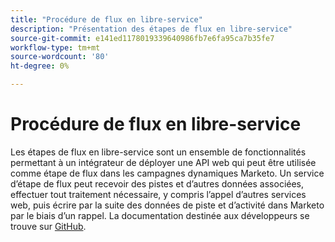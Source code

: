 ```yaml
---
title: "Procédure de flux en libre-service"
description: "Présentation des étapes de flux en libre-service"
source-git-commit: e141ed1178019339640986fb7e6fa95ca7b35fe7
workflow-type: tm+mt
source-wordcount: '80'
ht-degree: 0%

---
```



# Procédure de flux en libre-service

Les étapes de flux en libre-service sont un ensemble de fonctionnalités permettant à un intégrateur de déployer une API web qui peut être utilisée comme étape de flux dans les campagnes dynamiques Marketo. Un service d’étape de flux peut recevoir des pistes et d’autres données associées, effectuer tout traitement nécessaire, y compris l’appel d’autres services web, puis écrire par la suite des données de piste et d’activité dans Marketo par le biais d’un rappel. La documentation destinée aux développeurs se trouve sur [GitHub](https://github.com/adobe/Marketo-SSFS-Service-Provider-Interface).
